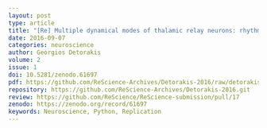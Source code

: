 ```yaml
---
layout: post
type: article
title: "[Re] Multiple dynamical modes of thalamic relay neurons: rhythmic bursting and intermittent phase-locking"
date: 2016-09-07
categories: neuroscience
author: Georgios Detorakis
volume: 2
issue: 1
doi: 10.5281/zenodo.61697
pdf: https://github.com/ReScience-Archives/Detorakis-2016/raw/detorakis/article/detorakis-2016.pdf
repository: https://github.com/ReScience-Archives/Detorakis-2016.git
review: https://github.com/ReScience/ReScience-submission/pull/17
zenodo: https://zenodo.org/record/61697
keywords: Neuroscience, Python, Replication
---
```

